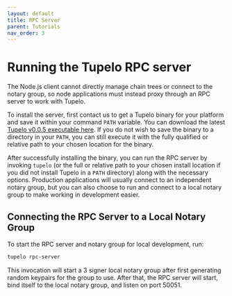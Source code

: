 ```yaml
---
layout: default
title: RPC Server
parent: Tutorials
nav_order: 3
---
```


# Running the Tupelo RPC server
The Node.js client cannot directly manage chain trees or connect to the notary
group, so node applications must instead proxy through an RPC server to work
with Tupelo.

To install the server, first contact us to get a Tupelo binary for your platform
and save it within your command `PATH` variable. You can download the latest
 [Tupelo v0.0.5 executable here](rpc_server/tupelo-v0.0.5.zip). 
If you do not wish to save the
binary to a directory in your `PATH`, you can still execute it with the fully
qualified or relative path to your chosen location for the binary.

After successfully installing the binary, you can run the RPC server by invoking
`tupelo` (or the full or relative path to your chosen install location if you
did not install Tupelo in a `PATH` directory) along with the necessary options.
Production applications will usually connect to an independent notary group, but
you can also choose to run and connect to a local notary group to make working
in development easier.

## Connecting the RPC Server to a Local Notary Group
To start the RPC server and notary group for local development, run:
```bash
tupelo rpc-server
```

This invocation will start a 3 signer local notary group after first generating
random keypairs for the group to use. After that, the RPC server will start,
bind itself to the local notary group, and listen on port 50051.

